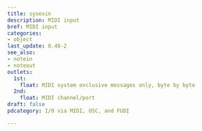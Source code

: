 ```yaml
---
title: sysexin
description: MIDI input
bref: MIDI input
categories:
- object
last_update: 0.48-2
see_also:
- notein
- noteout
outlets:
  1st:
    float: MIDI system exclusive messages only, byte by byte
  2nd:
    float: MIDI channel/port
draft: false
pdcategory: I/O via MIDI, OSC, and FUDI

---
```


